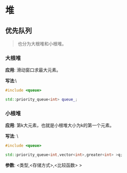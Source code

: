 # 堆

## 优先队列
> 也分为大根堆和小根堆。

### 大根堆
**应用**: 滑动窗口求最大元素。 

**写法**:\
```c++
#include <queue>

std::priority_queue<int> queue_;
```

### 小根堆
**应用**: 第k大元素，也就是小根堆大小为k的第一个元素。

**写法**: \
```c++
#include <queue>

std::priority_queue<int,vector<int>,greater<int> >q;
```

**参数**:  <类型,<存储方式>,<比较函数> >